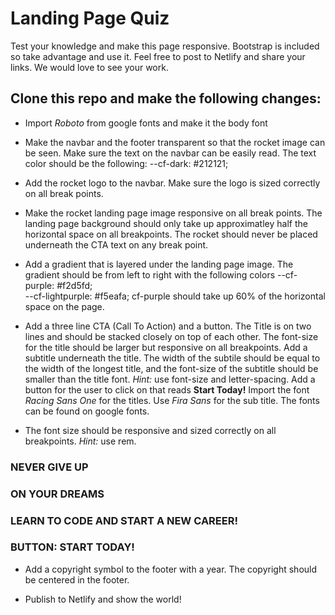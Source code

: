 # Landing Page Quiz
 Test your knowledge and make this page responsive. Bootstrap is included so take advantage and use it. 
 Feel free to post to Netlify and share your links. We would love to see your work.

 ## Clone this repo and make the following changes:

- Import *Roboto* from google fonts and make it the body font

- Make the navbar and the footer transparent so that the rocket image can be seen. Make sure the text on the navbar can be easily read. The text color should be the following:
 --cf-dark: #212121;

- Add the rocket logo to the navbar. Make sure the logo is sized correctly on all break points. 

- Make the rocket landing page image responsive on all break points. The landing page background should only take up approximatley half the horizontal space on all breakpoints. The rocket should never be placed underneath the CTA text on any break point.

- Add a gradient that is layered under the landing page image. The gradient should be from left to right with the following colors
 --cf-purple: #f2d5fd;  
 --cf-lightpurple: #f5eafa; 
 cf-purple should take up 60% of the horizontal space on the page.

- Add a three line CTA (Call To Action) and a button. The Title is on two lines and should be stacked closely on top of each other. The font-size for the title should be larger but responsive on all breakpoints. Add a subtitle underneath the title. The width of the subtile should be equal to the width of the longest title,  and the font-size of the subtitle should be smaller than the title font. *Hint:* use font-size and letter-spacing. Add a button for the user to click on that reads **Start Today!** Import the font *Racing Sans One* for the titles. Use *Fira Sans* for the sub title. The fonts can be found on google fonts.
 
- The font size should be responsive and sized correctly on all breakpoints. *Hint:* use rem.


 ### NEVER GIVE UP
 ### ON YOUR DREAMS
 ### LEARN TO CODE AND START A NEW CAREER!
 ### BUTTON: START TODAY!


- Add a copyright symbol to the footer with a year. The copyright should be centered in the footer.  

- Publish to Netlify and show the world!


